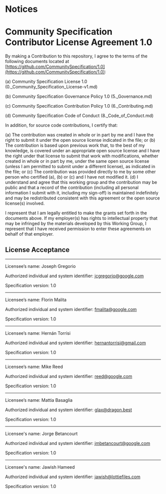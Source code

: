 # Notices

# Community Specification Contributor License Agreement 1.0

By making a Contribution to this repository, I agree to the terms of the
following documents located at
[https://github.com/CommunitySpecification/1.0](https://github.com/CommunitySpecification/1.0):

(a) Community Specification License 1.0
(0.\_Community_Specification_License-v1.md)

(b) Community Specification Governance Policy 1.0 (5.\_Governance.md)

(c) Community Specification Contribution Policy 1.0 (6.\_Contributing.md)

(d) Community Specification Code of Conduct (8.\_Code_of_Conduct.md)

In addition, for source code contributions, I certify that:

(a) The contribution was created in whole or in part by me and I have the right
to submit it under the open source license indicated in the file; or (b) The
contribution is based upon previous work that, to the best of my knowledge, is
covered under an appropriate open source license and I have the right under that
license to submit that work with modifications, whether created in whole or in
part by me, under the same open source license (unless I am permitted to submit
under a different license), as indicated in the file; or (c) The contribution
was provided directly to me by some other person who certified (a), (b) or (c)
and I have not modified it. (d) I understand and agree that this working group
and the contribution may be public and that a record of the contribution
(including all personal information I submit with it, including my sign-off) is
maintained indefinitely and may be redistributed consistent with this agreement
or the open source license(s) involved.

I represent that I am legally entitled to make the grants set forth in the
documents above. If my employer(s) has rights to intellectual property that may
be infringed by the materials developed by this Working Group, I represent that
I have received permission to enter these agreements on behalf of that employer.

## License Acceptance

---

Licensee’s name: Joseph Gregorio

Authorized individual and system identifier: jcgregorio@google.com

Specification version: 1.0

---

Licensee’s name: Florin Malita

Authorized individual and system identifier: fmalita@google.com

Specification version: 1.0

---

Licensee’s name: Hernán Torrisi

Authorized individual and system identifier: hernantorrisi@gmail.com

Specification version: 1.0

---

Licensee’s name: Mike Reed

Authorized individual and system identifier: reed@google.com

Specification version: 1.0

---

Licensee’s name: Mattia Basaglia

Authorized individual and system identifier: glax@dragon.best

Specification version: 1.0

---

Licensee's name: Jorge Betancourt

Authorized individual and system identifier: jmbetancourt@google.com

Specification version: 1.0

---

Licensee's name: Jawish Hameed

Authorized individual and system identifier: jawish@lottiefiles.com

Specification version: 1.0
